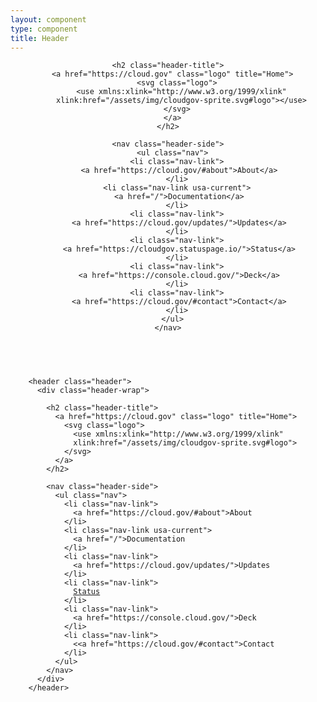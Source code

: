 ```yaml
---
layout: component
type: component
title: Header
---
```


<header class="header">
  <div class="header-wrap">
    
    <h2 class="header-title">
      <a href="https://cloud.gov" class="logo" title="Home">
        <svg class="logo">
          <use xmlns:xlink="http://www.w3.org/1999/xlink"
          xlink:href="/assets/img/cloudgov-sprite.svg#logo"></use>
        </svg>
      </a>
    </h2>
    
    <nav class="header-side">
      <ul class="nav">
        <li class="nav-link">
          <a href="https://cloud.gov/#about">About</a> 
        </li>
        <li class="nav-link usa-current">
          <a href="/">Documentation</a> 
        </li>
        <li class="nav-link">
          <a href="https://cloud.gov/updates/">Updates</a> 
        </li>
        <li class="nav-link">
          <a href="https://cloudgov.statuspage.io/">Status</a> 
        </li>
        <li class="nav-link">
          <a href="https://console.cloud.gov/">Deck</a> 
        </li>
        <li class="nav-link">
          <a href="https://cloud.gov/#contact">Contact</a> 
        </li>
      </ul>
    </nav>
  </div>
</header>

<pre>
  <code>
    &lt;header class="header">
      &lt;div class="header-wrap">
        
        &lt;h2 class="header-title">
          &lt;a href="https://cloud.gov" class="logo" title="Home">
            &lt;svg class="logo">
              &lt;use xmlns:xlink="http://www.w3.org/1999/xlink"
              xlink:href="/assets/img/cloudgov-sprite.svg#logo"></use>
            &lt;/svg>
          &lt;/a>
        &lt;/h2>
        
        &lt;nav class="header-side">
          &lt;ul class="nav">
            &lt;li class="nav-link">
              &lt;a href="https://cloud.gov/#about">About</a> 
            &lt;/li>
            &lt;li class="nav-link usa-current">
              &lt;a href="/">Documentation</a> 
            &lt;/li>
            &lt;li class="nav-link">
              &lt;a href="https://cloud.gov/updates/">Updates</a> 
            &lt;/li>
            &lt;li class="nav-link">
              <a href="https://cloudgov.statuspage.io/">Status</a> 
            &lt;/li>
            &lt;li class="nav-link">
              &lt;a href="https://console.cloud.gov/">Deck</a> 
            &lt;/li>
            &lt;li class="nav-link">
              <&lt;a href="https://cloud.gov/#contact">Contact</a> 
            &lt;/li>
          &lt;/ul>
        &lt;/nav>
      &lt;/div>
    &lt;/header>
  </code>
</pre>
